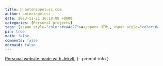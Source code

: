```yaml
---
title: 🪪 antoniopelusi.com
author: antoniopelusi
date: 2023-11-21 10:19:00 +0800
categories: [Personal projects]
tags: [<span style="color:#e44c27">●</span> HTML, <span style="color:#c6538c">●</span> SCSS, <span style="color:#f1e15a">●</span> JavaScript, <span style="color:#89e051">●</span> Shell, <span style="color:#6f1515">●</span> Ruby]
pin: true
math: false
comments: false
mermaid: false
---
```


[GithubLink]: https://github.com/antoniopelusi/antoniopelusi.com

[Personal website made with Jekyll.][GithubLink]
{: .prompt-info }